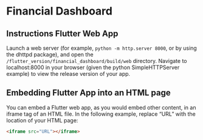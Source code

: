 # Financial Dashboard

## Instructions Flutter Web App

Launch a web server (for example, `python -m http.server 8000`, or by using the dhttpd package), and open the `/flutter_version/financial_dashboard/build/web` directory. Navigate to localhost:8000 in your browser (given the python SimpleHTTPServer example) to view the release version of your app.

## Embedding Flutter App into an HTML page

You can embed a Flutter web app, as you would embed other content, in an iframe tag of an HTML file. In the following example, replace “URL” with the location of your HTML page:

```html
<iframe src="URL"></iframe>
```